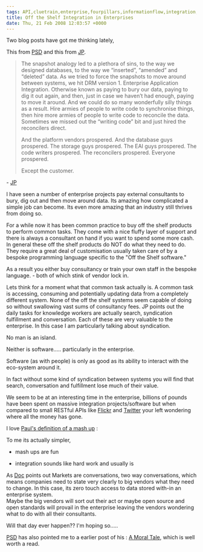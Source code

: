 ```yaml
---
tags: API,cluetrain,enterprise,fourpillars,informationflow,integration,lockin,mashups,oftheshelfsoftware,osmososft,twitter
title: Off the Shelf Integration in Enterprises
date: Thu, 21 Feb 2008 12:03:57 +0000
---
```

Two blog posts have got me thinking lately,  
  
This from [PSD](http://blog.whatfettle.com/2008/02/19/mashup-or-integration/ "PSD") and this from [JP](http://confusedofcalcutta.com/2008/02/18/musing-about-enterprise-information-and-flow/ "JP and information flow in the enterprise").  

> The snapshot analogy led to a plethora of sins, to the way we designed databases, to the way we “inserted”, “amended” and “deleted” data. As we tried to force the snapshots to move around between systems, we hit DRM version 1. Enterprise Application Integration. Otherwise known as paying to bury our data, paying to dig it out again, and then, just in case we haven’t had enough, paying to move it around. And we could do so many wonderfully silly things as a result. Hire armies of people to write code to synchronise things, then hire more armies of people to write code to reconcile the data. Sometimes we missed out the “writing code” bit and just hired the reconcilers direct.  
>   
> And the platform vendors prospered. And the database guys prospered. The storage guys prospered. The EAI guys prospered. The code writers prospered. The reconcilers prospered. Everyone prospered.  
>   
> Except the customer.

  
\- [JP](http://confusedofcalcutta.com/2008/02/18/musing-about-enterprise-information-and-flow/)  
  
I have seen a number of enterprise projects pay external consultants to bury, dig out and then move around data. Its amazing how complicated a simple job can become. Its even more amazing that an industry still thrives from doing so.  
  
For a while now it has been common practice to buy off the shelf products to perform common tasks. They come with a nice fluffy layer of support and there is always a consultant on hand if you want to spend some more cash. In general these off the shelf products do NOT do what they need to do. They require a great deal of customisation usually taken care of by a bespoke programming language specific to the "Off the Shelf software."  
  
As a result you either buy consultancy or train your own staff in the bespoke language. - both of which stink of vendor lock in.  
  
Lets think for a moment what that common task actually is. A common task is accessing, consuming and potentially updating data from a completely different system. None of the off the shelf systems seem capable of doing so without swallowing vast sums of consultancy fees. JP points out the daily tasks for knowledge workers are actually search, syndication fulfillment and conversation. Each of these are very valuable to the enterprise. In this case I am particularly talking about syndication.  
  
No man is an island.  
  
Neither is software..... particularly in the enterprise.  
  
Software (as with people) is only as good as its ability to interact with the eco-system around it.  
  
In fact without some kind of syndication between systems you will find that search, conversation and fulfillment lose much of their value.  
  
We seem to be at an interesting time in the enterprise, billions of pounds have been spent on massive integration projects/software but when compared to small RESTful APIs like [Flickr](http://www.flickr.com/services/api/ "Flickr API") and [Twitter](http://twitter.com/help/api "twitter api") your left wondering where all the money has gone.  
  
I love [Paul's definition of a mash up](http://blog.whatfettle.com/2008/02/19/mashup-or-integration/ "Pauls definition of mashup") :  
  
To me its actually simpler,  

  
*   mash ups are fun
  
*   integration sounds like hard work and usually is
  

  
As [Doc](http://blogs.law.harvard.edu/doc/ "Doc Searls") points out Markets are conversations, two way conversations, which means companies need to state very clearly to big vendors what they need to change. In this case, its zero touch access to data stored with-in an enterprise system.  
Maybe the big vendors will sort out their act or maybe open source and open standards will provail in the enterprise leaving the vendors wondering what to do with all their consultants.  
  
Will that day ever happen?? I'm hoping so.....  
  
[PSD](http://blog.whatfettle.com/) has also pointed me to a earlier post of his : [A Moral Tale](http://blog.whatfettle.com/2007/01/12/a-moral-tale/), which is well worth a read.
